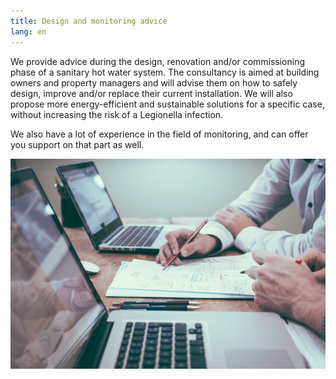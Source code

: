 ```yaml
---
title: Design and monitoring advice
lang: en
---
```

We provide advice during the design, renovation and/or commissioning phase of a sanitary hot water system. The consultancy is aimed at building owners and property managers and will advise them on how to safely design, improve and/or replace their current installation. We will also propose more energy-efficient and sustainable solutions for a specific case, without increasing the risk of a Legionella infection.

We also have a lot of experience in the field of monitoring, and can offer you support on that part as well.

![](photobyscottgrahamonunsplash.jpg)